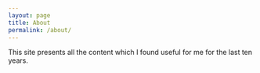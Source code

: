 ```yaml
---
layout: page
title: About
permalink: /about/
---
```


This site presents all the content which I found useful for me for the last ten years.